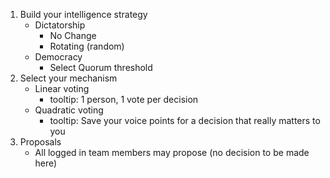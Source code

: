 1) Build your intelligence strategy
    - Dictatorship
        - No Change
        - Rotating (random)
    - Democracy
        - Select Quorum threshold
2) Select your mechanism
    - Linear voting
        - tooltip: 1 person, 1 vote per decision
    - Quadratic voting
        - tooltip: Save your voice points for a decision that really matters to you
3) Proposals
    - All logged in team members may propose (no decision to be made here)